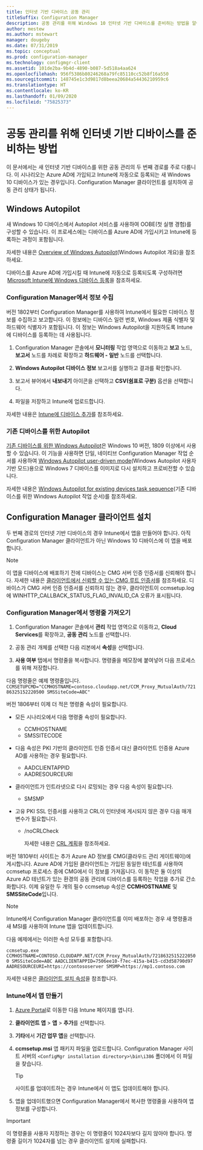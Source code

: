 ```yaml
---
title: 인터넷 기반 디바이스 공동 관리
titleSuffix: Configuration Manager
description: 공동 관리를 위해 Windows 10 인터넷 기반 디바이스를 준비하는 방법을 알아봅니다.
author: mestew
ms.author: mstewart
manager: dougeby
ms.date: 07/31/2019
ms.topic: conceptual
ms.prod: configuration-manager
ms.technology: configmgr-client
ms.assetid: 101de2ba-9b4d-4890-b087-5d518a4aa624
ms.openlocfilehash: 956f5386b80246268a79fc85110cc52b8f16a550
ms.sourcegitcommit: 148745e1c3d9817d8beea20684a54436210959c6
ms.translationtype: HT
ms.contentlocale: ko-KR
ms.lasthandoff: 01/09/2020
ms.locfileid: "75825373"
---
```

# <a name="how-to-prepare-internet-based-devices-for-co-management"></a>공동 관리를 위해 인터넷 기반 디바이스를 준비하는 방법

이 문서에서는 새 인터넷 기반 디바이스를 위한 공동 관리의 두 번째 경로를 주로 다룹니다. 이 시나리오는 Azure AD에 가입되고 Intune에 자동으로 등록되는 새 Windows 10 디바이스가 있는 경우입니다. Configuration Manager 클라이언트를 설치하여 공동 관리 상태가 됩니다.  

## <a name="windows-autopilot"></a>Windows Autopilot

새 Windows 10 디바이스에서 Autopilot 서비스를 사용하여 OOBE(첫 실행 경험)를 구성할 수 있습니다. 이 프로세스에는 디바이스를 Azure AD에 가입시키고 Intune에 등록하는 과정이 포함됩니다.  

자세한 내용은 [Overview of Windows Autopilot](https://docs.microsoft.com/windows/deployment/windows-autopilot/windows-autopilot)(Windows Autopilot 개요)을 참조하세요.

디바이스를 Azure AD에 가입시킬 때 Intune에 자동으로 등록되도록 구성하려면  [Microsoft Intune에 Windows 디바이스 등록](https://docs.microsoft.com/intune/windows-enroll)을 참조하세요.  

### <a name="gather-information-from-configuration-manager"></a>Configuration Manager에서 정보 수집

버전 1802부터 Configuration Manager를 사용하여 Intune에서 필요한 디바이스 정보를 수집하고 보고합니다. 이 정보에는 디바이스 일련 번호, Windows 제품 식별자 및 하드웨어 식별자가 포함됩니다. 이 정보는 Windows Autopilot을 지원하도록 Intune에 디바이스를 등록하는 데 사용됩니다.

1. Configuration Manager 콘솔에서 **모니터링** 작업 영역으로 이동하고 **보고** 노드, **보고서** 노드를 차례로 확장하고 **하드웨어 - 일반** 노드를 선택합니다.  

2. **Windows Autopilot 디바이스 정보** 보고서를 실행하고 결과를 확인합니다.  

3. 보고서 뷰어에서 **내보내기** 아이콘을 선택하고 **CSV(쉼표로 구분)** 옵션을 선택합니다.  

4. 파일을 저장하고 Intune에 업로드합니다.  

자세한 내용은 [Intune에 디바이스 추가](https://docs.microsoft.com/intune/enrollment-autopilot#add-devices)를 참조하세요.

### <a name="autopilot-for-existing-devices"></a>기존 디바이스를 위한 Autopilot
<!--1358333-->

[기존 디바이스를 위한 Windows Autopilot](https://techcommunity.microsoft.com/t5/Windows-IT-Pro-Blog/New-Windows-Autopilot-capabilities-and-expanded-partner-support/ba-p/260430)은 Windows 10 버전, 1809 이상에서 사용할 수 있습니다. 이 기능을 사용하면 단일, 네이티브 Configuration Manager 작업 순서를 사용하여 [Windows Autopilot user-driven mode](https://docs.microsoft.com/windows/deployment/windows-autopilot/user-driven)(Windows Autopilot 사용자 기반 모드)용으로 Windows 7 디바이스를 이미지로 다시 설치하고 프로비전할 수 있습니다.

자세한 내용은 [Windows Autopilot for existing devices task sequence](/sccm/osd/deploy-use/windows-autopilot-for-existing-devices)(기존 디바이스를 위한 Windows Autopilot 작업 순서)를 참조하세요.

## <a name="install-the-configuration-manager-client"></a>Configuration Manager 클라이언트 설치

두 번째 경로의 인터넷 기반 디바이스의 경우 Intune에서 앱을 만들어야 합니다. 아직 Configuration Manager 클라이언트가 아닌 Windows 10 디바이스에 이 앱을 배포합니다.

> [!Note]  
> 이 앱을 디바이스에 배포하기 전에 디바이스는 CMG 서버 인증 인증서를 신뢰해야 합니다. 자세한 내용은 [클라이언트에서 신뢰할 수 있는 CMG 루트 인증서](/sccm/core/clients/manage/cmg/certificates-for-cloud-management-gateway#bkmk_cmgroot)를 참조하세요. 디바이스가 CMG 서버 인증 인증서를 신뢰하지 않는 경우, 클라이언트이 ccmsetup.log에 WINHTTP_CALLBACK_STATUS_FLAG_INVALID_CA 오류가 표시됩니다.

### <a name="get-the-command-line-from-configuration-manager"></a>Configuration Manager에서 명령줄 가져오기

1. Configuration Manager 콘솔에서 **관리** 작업 영역으로 이동하고, **Cloud Services**를 확장하고, **공동 관리** 노드를 선택합니다.  

2. 공동 관리 개체를 선택한 다음 리본에서 **속성**을 선택합니다.  

3. **사용 여부** 탭에서 명령줄을 복사합니다. 명령줄을 메모장에 붙여넣어 다음 프로세스를 위해 저장합니다.  

다음 명령줄은 예제 명령줄입니다. `CCMSETUPCMD="CCMHOSTNAME=contoso.cloudapp.net/CCM_Proxy_MutualAuth/72186325152220500 SMSSiteCode=ABC"`

<!--1358215-->
버전 1806부터 이제 더 적은 명령줄 속성이 필요합니다.  

- 모든 시나리오에서 다음 명령줄 속성이 필요합니다.  
  - CCMHOSTNAME  
  - SMSSITECODE  

- 다음 속성은 PKI 기반의 클라이언트 인증 인증서 대신 클라이언트 인증용 Azure AD를 사용하는 경우 필요합니다.  
  - AADCLIENTAPPID  
  - AADRESOURCEURI  

- 클라이언트가 인트라넷으로 다시 로밍되는 경우 다음 속성이 필요합니다.  
  - SMSMP  

- 고유 PKI SSL 인증서를 사용하고 CRL이 인터넷에 게시되지 않은 경우 다음 매개 변수가 필요합니다.  
  - /noCRLCheck  

     자세한 내용은 [CRL 계획](/sccm/core/plan-design/security/plan-for-security#BKMK_PlanningForCRLs)을 참조하세요.  

버전 1810부터 사이트는 추가 Azure AD 정보를 CMG(클라우드 관리 게이트웨이)에 게시합니다. Azure AD에 가입된 클라이언트는 가입된 동일한 테넌트를 사용하여 ccmsetup 프로세스 중에 CMG에서 이 정보를 가져옵니다. 이 동작은 둘 이상의 Azure AD 테넌트가 있는 환경의 공동 관리에 디바이스를 등록하는 작업을 추가로 간소화합니다. 이제 유일한 두 개의 필수 ccmsetup 속성은 **CCMHOSTNAME** 및 **SMSSiteCode**입니다.<!--3607731-->

> [!Note]
> Intune에서 Configuration Manager 클라이언트를 이미 배포하는 경우 새 명령줄과 새 MSI를 사용하여 Intune 앱을 업데이트합니다. <!-- SCCMDocs-pr issue 3084 -->

다음 예제에서는 이러한 속성 모두를 포함합니다.

`ccmsetup.exe CCMHOSTNAME=CONTOSO.CLOUDAPP.NET/CCM_Proxy_MutualAuth/72186325152220500 SMSSiteCode=ABC AADCLIENTAPPID=7506ee10-f7ec-415a-b415-cd3d58790d97 AADRESOURCEURI=https://contososerver SMSMP=https://mp1.contoso.com`

자세한 내용은 [클라이언트 설치 속성](/sccm/core/clients/deploy/about-client-installation-properties)을 참조합니다.

### <a name="create-the-app-in-intune"></a>Intune에서 앱 만들기

1. [Azure Portal](https://portal.azure.com)로 이동한 다음 Intune 페이지를 엽니다.  

2. **클라이언트 앱** > **앱** > **추가**를 선택합니다.  

3. **기타**에서 **기간 업무 앱**을 선택합니다.  

4. **ccmsetup.msi** 앱 패키지 파일을 업로드합니다. Configuration Manager 사이트 서버의 `<ConfigMgr installation directory>\bin\i386` 폴더에서 이 파일을 찾습니다.  

    > [!Tip]  
    > 사이트를 업데이트하는 경우 Intune에서 이 앱도 업데이트해야 합니다.  

5. 앱을 업데이트했으면 Configuration Manager에서 복사한 명령줄을 사용하여 앱 정보를 구성합니다.  

> [!IMPORTANT]
> 이 명령줄을 사용자 지정하는 경우는 이 명령줄이 1024자보다 길지 않아야 합니다. 명령줄 길이가 1024자를 넘는 경우 클라이언트 설치에 실패합니다.
